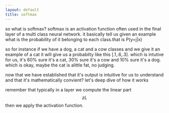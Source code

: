 ```yaml
---
layout: default
title: softmax
---
```

so what is softmax? 
softmax is an activation function often used in the final layer of a multi class neural network. it basically tell us given an example what is the probability of it belonging to each class.that is P(y=j|x)

so for instance if we have a dog, a cat and a cow classes and we give it an example of a cat it will give us a probabilty like this [.1,.6,.3]. which is intutive for us, it's 60% sure it's a cat, 30% sure it's a cow and 10% sure it's a dog. which is okay, maybe the cat is alittle fat, no judging.

now that we have established that it's output is intuitive for us to understand and that it's mathematically convient? let's deep dive of how it works


remember that typically in a layer we compute the linear part $$z{L}$$ then we apply the activation function.
